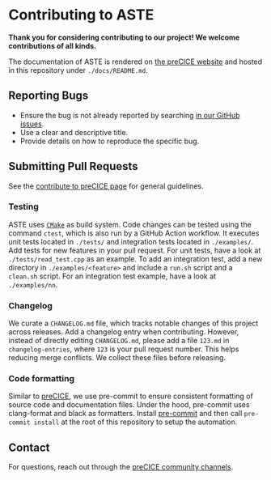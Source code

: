 # Contributing to ASTE

**Thank you for considering contributing to our project! We welcome contributions of all kinds.**

The documentation of ASTE is rendered on [the preCICE website](https://precice.org/tooling-aste.html) and hosted in this repository under `./docs/README.md`.

## Reporting Bugs

- Ensure the bug is not already reported by searching [in our GitHub issues](https://github.com/precice/aste/issues).
- Use a clear and descriptive title.
- Provide details on how to reproduce the specific bug.

## Submitting Pull Requests

See the [contribute to preCICE page](https://precice.org/community-contribute-to-precice.html) for general guidelines.

### Testing

ASTE uses [`CMake`](https://cmake.org/) as build system. Code changes can be tested using the command `ctest`, which is also run by a GitHub Action workflow. It executes unit tests located in `./tests/` and integration tests located in `./examples/`. Add tests for new features in your pull request. For unit tests, have a look at `./tests/read_test.cpp` as an example. To add an integration test, add a new directory in `./examples/<feature>` and include a `run.sh` script and a `clean.sh` script. For an integration test example, have a look at `./examples/nn`.

### Changelog

We curate a `CHANGELOG.md` file, which tracks notable changes of this project across releases. Add a changelog entry when contributing. However, instead of directly editing `CHANGELOG.md`, please add a file `123.md` in `changelog-entries`, where `123` is your pull request number. This helps reducing merge conflicts. We collect these files before releasing.

### Code formatting

Similar to [preCICE](https://precice.org/dev-docs-dev-tooling.html#setting-up-pre-commit), we use pre-commit to ensure consistent formatting of source code and documentation files. Under the hood, pre-commit uses clang-format and black as formatters. Install [pre-commit](https://pre-commit.com/) and then call `pre-commit install` at the root of this repository to setup the automation.

## Contact

For questions, reach out through the [preCICE community channels](https://precice.org/community-channels.html).
